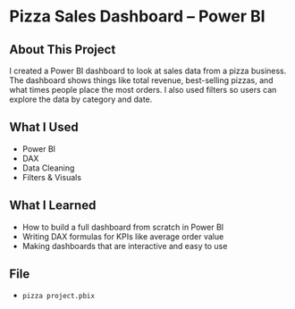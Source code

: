 # Pizza Sales Dashboard – Power BI

## About This Project
I created a Power BI dashboard to look at sales data from a pizza business. The dashboard shows things like total revenue, best-selling pizzas, and what times people place the most orders. I also used filters so users can explore the data by category and date.

## What I Used
- Power BI
- DAX
- Data Cleaning
- Filters & Visuals

## What I Learned
- How to build a full dashboard from scratch in Power BI
- Writing DAX formulas for KPIs like average order value
- Making dashboards that are interactive and easy to use

## File
- `pizza project.pbix`

